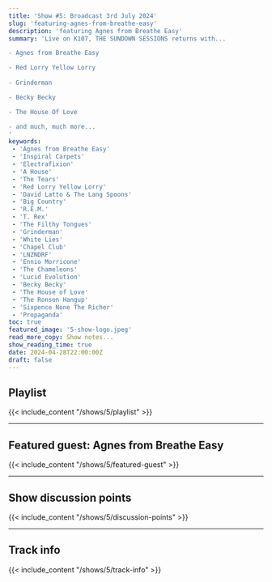 ```yaml
---
title: 'Show #5: Broadcast 3rd July 2024'
slug: 'featuring-agnes-from-breathe-easy'
description: 'featuring Agnes from Breathe Easy'
summary: 'Live on K107, THE SUNDOWN SESSIONS returns with...

- Agnes from Breathe Easy

- Red Lorry Yellow Lorry
        
- Grinderman

- Becky Becky

- The House Of Love

- and much, much more...
'
keywords:
 - 'Agnes from Breathe Easy'
 - 'Inspiral Carpets'
 - 'Electrafixion'
 - 'A House'
 - 'The Tears'
 - 'Red Lorry Yellow Lorry'
 - 'David Latto & The Lang Spoons'
 - 'Big Country'
 - 'R.E.M.'
 - 'T. Rex'
 - 'The Filthy Tongues'
 - 'Grinderman'
 - 'White Lies'
 - 'Chapel Club'
 - 'LNZNDRF'
 - 'Ennio Morricone'
 - 'The Chameleons'
 - 'Lucid Evolution'
 - 'Becky Becky'
 - 'The House of Love'
 - 'The Ronson Hangup'
 - 'Sixpence None The Richer'
 - 'Propaganda'
toc: true
featured_image: '5-show-logo.jpeg'
read_more_copy: Show notes...
show_reading_time: true
date: 2024-04-28T22:00:00Z
draft: false
---
```


## Playlist
{{< include_content "/shows/5/playlist" >}}

---

## Featured guest: Agnes from Breathe Easy
{{< include_content "/shows/5/featured-guest" >}}

---

## Show discussion points
{{< include_content "/shows/5/discussion-points" >}}

---

## Track info
{{< include_content "/shows/5/track-info" >}}
